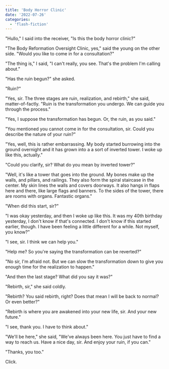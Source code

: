 ```yaml
---
title: 'Body Horror Clinic'
date: '2022-07-26'
categories:
  - 'flash-fiction'
---
```


"Hullo," I said into the receiver, "Is this the body horror clinic?"

"The Body Reformation Oversight Clinic, yes," said the young on the other side.
"Would you like to come in for a consultation?"

"The thing is," I said, "I can't really, you see. That's the problem I'm calling
about."

"Has the ruin begun?" she asked.

"Ruin?"

"Yes, sir. The three stages are ruin, realization, and rebirth," she said,
matter-of-factly. "Ruin is the transformation you undergo. We can guide you
through the process."

"Yes, I suppose the transformation has begun. Or, the ruin, as you said."

"You mentioned you cannot come in for the consultation, sir. Could you describe
the nature of your ruin?"

"Yes, well, this is rather embarrassing. My body started burrowing into the
ground overnight and it has grown into a a sort of inverted tower. I woke up
like this, actually."

"Could you clarify, sir? What do you mean by inverted tower?"

"Well, it's like a tower that goes into the ground. My bones make up the walls,
and pillars, and railings. They also form the spiral staircase in the center. My
skin lines the walls and covers doorways. It also hangs in flaps here and there,
like large flags and banners. To the sides of the tower, there are rooms with
organs. Fantastic organs."

"When did this start, sir?"

"I was okay yesterday, and then I woke up like this. It was my 40th birthday
yesterday, I don't know if that's connected. I don't know if this started
earlier, though. I have been feeling a little different for a while. Not myself,
you know?"

"I see, sir. I think we can help you."

"Help me? So you're saying the transformation can be reverted?"

"No sir, I'm afraid not. But we can slow the transformation down to give you
enough time for the realization to happen."

"And then the last stage? What did you say it was?"

"Rebirth, sir," she said coldly.

"Rebirth? You said rebirth, right? Does that mean I will be back to normal? Or
even better?"

"Rebirth is where you are awakened into your new life, sir. And your new
future."

"I see, thank you. I have to think about."

"We'll be here," she said, "We've always been here. You just have to find a way
to reach us. Have a nice day, sir. And enjoy your ruin, if you can."

"Thanks, you too."

Click.
